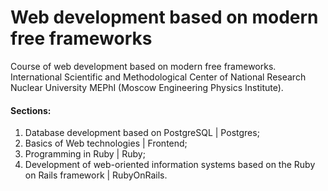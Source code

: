 # Web development based on modern free frameworks
Course of web development based on modern free frameworks. International Scientific and Methodological Center of National Research Nuclear University MEPhI (Moscow Engineering Physics Institute).

#### Sections:
1. Database development based on PostgreSQL | Postgres;
2. Basics of Web technologies | Frontend;
3. Programming in Ruby | Ruby;
4. Development of web-oriented information systems based on the Ruby on Rails framework | RubyOnRails.